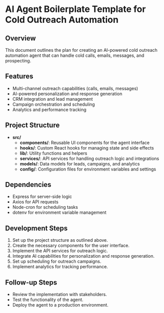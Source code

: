 # AI Agent Boilerplate Template for Cold Outreach Automation

## Overview
This document outlines the plan for creating an AI-powered cold outreach automation agent that can handle cold calls, emails, messages, and prospecting.

## Features
- Multi-channel outreach capabilities (calls, emails, messages)
- AI-powered personalization and response generation
- CRM integration and lead management
- Campaign orchestration and scheduling
- Analytics and performance tracking

## Project Structure
- **src/**
  - **components/**: Reusable UI components for the agent interface
  - **hooks/**: Custom React hooks for managing state and side effects
  - **lib/**: Utility functions and helpers
  - **services/**: API services for handling outreach logic and integrations
  - **models/**: Data models for leads, campaigns, and analytics
  - **config/**: Configuration files for environment variables and settings

## Dependencies
- Express for server-side logic
- Axios for API requests
- Node-cron for scheduling tasks
- dotenv for environment variable management

## Development Steps
1. Set up the project structure as outlined above.
2. Create the necessary components for the user interface.
3. Implement the API services for outreach logic.
4. Integrate AI capabilities for personalization and response generation.
5. Set up scheduling for outreach campaigns.
6. Implement analytics for tracking performance.

## Follow-up Steps
- Review the implementation with stakeholders.
- Test the functionality of the agent.
- Deploy the agent to a production environment.
